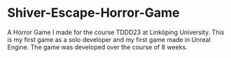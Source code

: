 # Shiver-Escape-Horror-Game
A Horror Game I made for the course TDDD23 at Linköping University. This is my first game as a solo developer and my first game made in Unreal Engine. The game was developed over the course of 8 weeks.
